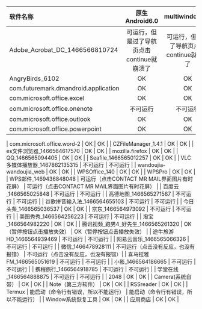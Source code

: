 | 软件名称  | 原生Android6.0  | multiwindow6.0 |
| :------------ |:---------------:| :-----:|
| Adobe_Acrobat_DC_1466566810724      | 可运行，但是过了导航页点击continue就崩溃了 | 可运行，但是过了导航页点击continue就崩溃了 |
| AngryBirds_6102      | OK        |   OK |
| com.futuremark.dmandroid.application | OK        |    OK |
| com.microsoft.office.excel | OK        |    OK |
| com.microsoft.office.onenote | 不可运行        |    不可运行 |
| com.microsoft.office.outlook | OK        |    OK |
| com.microsoft.office.powerpoint | OK        |    OK |

| com.microsoft.office.word-2 | OK        |    OK |
| CZFileManager_1.4.1 | OK        |    OK |
| es文件浏览器_1466564617570 | OK        |    OK |
| mozilla.firefox | OK        |    OK |
| QQ_1466565094405 | OK        |    OK |
| Seafile_1466565012257 | OK        |    OK |
| VLC多媒体播放器_1467862135315 | 不可运行        |    不可运行 |
| wandoujia-wandoujia_web | OK        |    OK |
| WPSOffice_140 | OK        |    OK |
| WPSPro | OK        |    OK |
| WPS邮件_1469436848048 | 可运行（点击CONTACT MR MAIL界面图片有时花屏）        |    可运行（点击CONTACT MR MAIL界面图片有时花屏）   |
| 百度云_1466565025848 | 不可运行        |    不可运行 |
| 高德地图_1466565271567 | 不可运行        |    不可运行 |
| 谷歌拼音输入法_1466564655103 | 不可运行        |    不可运行 |
| 今日头条_1466565036537 | OK        |    OK |
| 京东_1466564973092 | 不可运行        |    不可运行 |
| 美图秀秀_1466564256223 | 不可运行        |    不可运行 |
| 淘宝_1466564982220 | OK        |    OK |
| 腾讯视频_跑男4_好先生_1466565261320 | OK（暂停按钮点击播放失效）        |    OK（暂停按钮点击播放失效） |
| 途牛旅游HD_1466564939469 | 不可运行        |    不可运行 |
| 网易云音乐_1466565066326 | 不可运行        |    不可运行 |
| 微信_1466478928111 | 不可运行（点击没有反应，也没有报错）        |   不可运行（点击没有反应，也没有报错）|
| 喜马拉雅FM_1466565051619 | 不可运行        |    不可运行 |
| 小影_1466564186665 | 不可运行        |    不可运行 |
| 携程旅行_1466564918785 | 不可运行        |    不可运行 |
| 学堂在线_1466564888875 | 不可运行        |    不可运行 |
| 2048 | OK        |    OK |
| Camera(系统自带） | OK        |    OK |
| Note（第三方软件） | OK        |    OK |
| RSSreader | OK        |    OK |
| Termux | 能启动（命令行有错误，所以不能运行）       |    能启动（命令行有错误，所以不能运行）  |
| Window系统恢复工具 | OK       |    OK |
| 应用商店 | OK       |    OK |
